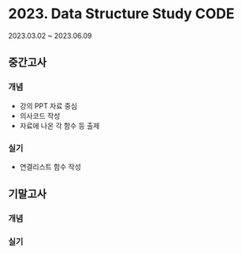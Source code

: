 # 2023. Data Structure Study CODE
2023.03.02 ~ 2023.06.09

## 중간고사
### 개념
* 강의 PPT 자료 중심
* 의사코드 작성
* 자료에 나온 각 함수 등 출제
### 실기
* 연결리스트 함수 작성

## 기말고사
### 개념

### 실기

